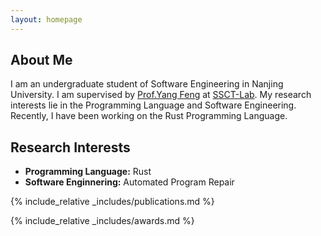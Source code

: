 ```yaml
---
layout: homepage
---
```


## About Me

I am an undergraduate student of Software Engineering in Nanjing University. I am supervised by [Prof.Yang Feng](https://fengyang-nju.github.io/) at [SSCT-Lab](https://github.com/SSCT-Lab). My research interests lie in the Programming Language and Software Engineering. Recently, I have been working on the Rust Programming Language.

## Research Interests

- **Programming Language:** Rust
- **Software Enginnering:** Automated Program Repair

<!-- ## News

- **[Feb. 2020]** Our paper about incremental learning is accepted to CVPR 2020.
- **[Feb. 2020]** We will host the ACM Multimedia Asia 2020 conference in Singapore!
- **[Sept. 2019]** Our paper about few-shot learning is accepted to NeurIPS 2019.
- **[Mar. 2019]** Our paper about few-shot learning is accepted to CVPR 2019. -->

{% include_relative _includes/publications.md %}

<!-- {% include_relative _includes/services.md %} -->

{% include_relative _includes/awards.md %}
